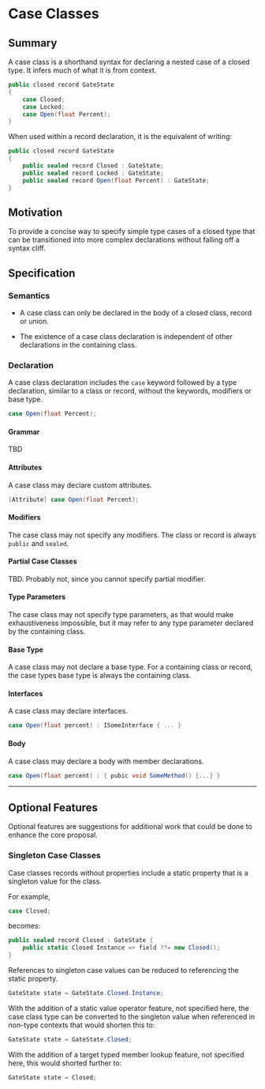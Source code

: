 # Case Classes

## Summary

A case class is a shorthand syntax for declaring a nested case of a closed type.
It infers much of what it is from context. 

```csharp
public closed record GateState
{
    case Closed;
    case Locked;
    case Open(float Percent);
}
```

When used within a record declaration, it is the equivalent of writing:

```csharp
public closed record GateState
{
    public sealed record Closed : GateState;
    public sealed record Locked : GateState;
    public sealed record Open(float Percent) : GateState;
}
```

## Motivation
To provide a concise way to specify simple type cases of a closed type that can be transitioned into more complex declarations without falling off a syntax cliff.

## Specification

### Semantics
- A case class can only be declared in the body of a closed class, record or union. 

- The existence of a case class declaration is independent of other declarations in the containing class.

### Declaration
A case class declaration includes the `case` keyword followed by a type declaration, similar to a class or record, without the keywords, modifiers or base type.

```csharp
case Open(float Percent);
```

#### Grammar
TBD

#### Attributes
A case class may declare custom attributes.

```csharp
[Attribute] case Open(float Percent);
```

#### Modifiers
The case class may not specify any modifiers. The class or record is always `public` and `sealed`. 

#### Partial Case Classes
TBD. Probably not, since you cannot specify partial modifier.

#### Type Parameters
The case class may not specify type parameters, as that would make exhaustiveness impossible, but it may refer to any type parameter declared by the containing class.

#### Base Type
A case class may not declare a base type. For a containing class or record, the case types base type is always the containing class.

#### Interfaces
A case class may declare interfaces.

```csharp
case Open(float percent) : ISomeInterface { ... }
```

#### Body
A case class may declare a body with member declarations.

```csharp
case Open(float percent) : { pubic void SomeMethod() {...} }
```

----
## Optional Features

Optional features are suggestions for additional work that could be done to enhance the core proposal.

### Singleton Case Classes
Case classes records without properties include a static property that is a singleton value for the class.

For example,
```csharp
case Closed;
```
becomes:
```csharp
public sealed record Closed : GateState { 
    public static Closed Instance => field ??= new Closed();
}
```

References to singleton case values can be reduced to referencing the static property.

```csharp
GateState state = GateState.Closed.Instance;
```

With the addition of a static value operator feature, not specified here, the case class type can be converted to the singleton value when referenced in non-type contexts that would shorten this to:

```csharp
GateState state = GateState.Closed;
```

With the addition of a target typed member lookup feature, not specified here, this would shorted further to:
```csharp
GateState state = Closed;
```
